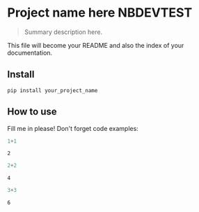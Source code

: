# Project name here   NBDEVTEST
> Summary description here.


This file will become your README and also the index of your documentation.

## Install

`pip install your_project_name`

## How to use

Fill me in please! Don't forget code examples:

```python
1+1
```




    2



```python
2+2

```




    4



```python
3+3

```




    6


